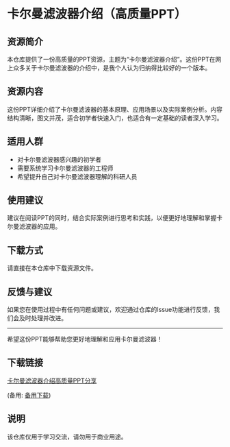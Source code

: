 # 卡尔曼滤波器介绍（高质量PPT）

## 资源简介

本仓库提供了一份高质量的PPT资源，主题为“卡尔曼滤波器介绍”。这份PPT在网上众多关于卡尔曼滤波器的介绍中，是我个人认为归纳得比较好的一个版本。

## 资源内容

这份PPT详细介绍了卡尔曼滤波器的基本原理、应用场景以及实际案例分析。内容结构清晰，图文并茂，适合初学者快速入门，也适合有一定基础的读者深入学习。

## 适用人群

- 对卡尔曼滤波器感兴趣的初学者
- 需要系统学习卡尔曼滤波器的工程师
- 希望提升自己对卡尔曼滤波器理解的科研人员

## 使用建议

建议在阅读PPT的同时，结合实际案例进行思考和实践，以便更好地理解和掌握卡尔曼滤波器的应用。

## 下载方式

请直接在本仓库中下载资源文件。

## 反馈与建议

如果您在使用过程中有任何问题或建议，欢迎通过仓库的Issue功能进行反馈，我们会及时处理并改进。

---

希望这份PPT能够帮助您更好地理解和应用卡尔曼滤波器！

## 下载链接
[卡尔曼滤波器介绍高质量PPT分享](https://pan.quark.cn/s/fb0a3dbe5d8b) 

(备用: [备用下载](https://pan.baidu.com/s/1zDkD8QALI7GQZxTQBkfn8w?pwd=1234))

## 说明

该仓库仅用于学习交流，请勿用于商业用途。
